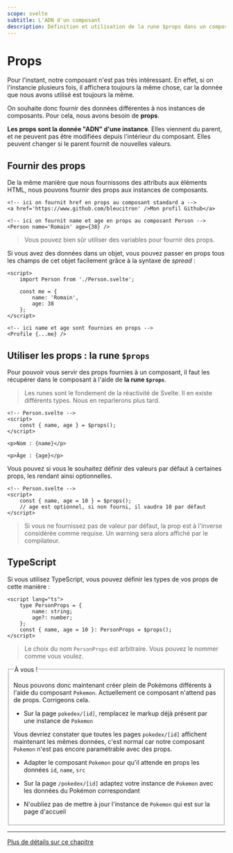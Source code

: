 ```yaml
---
scope: svelte
subtitle: L'ADN d'un composant
description: Définition et utilisation de la rune $props dans un composant Svelte 5
---
```


# Props

Pour l'instant, notre composant n'est pas très intéressant. En effet, si on l'instancie plusieurs
fois, il affichera toujours la même chose, car la donnée que nous avons utilisé est toujours la
même.

On souhaite donc fournir des données différentes à nos instances de composants. Pour cela, nous
avons besoin de **props**.

**Les props sont la donnée "ADN" d'une instance**. Elles viennent du parent, et ne peuvent pas être
modifiées depuis l'intérieur du composant. Elles peuvent changer si le parent fournit de nouvelles
valeurs.

## Fournir des props

De la même manière que nous fournissons des attributs aux éléments HTML, nous pouvons fournir des
props aux instances de composants.

```svelte
<!-- ici on fournit href en props au composant standard a -->
<a href='https://www.github.com/bleucitron' />Mon profil Github</a>

<!-- ici on fournit name et age en props au composant Person -->
<Person name='Romain' age={38} />
```

> Vous pouvez bien sûr utiliser des variables pour fournir des props.

Si vous avez des données dans un objet, vous pouvez passer en props tous les champs de cet objet
facilement grâce à la syntaxe de _spread_ :

```svelte
<script>
	import Person from './Person.svelte';

	const me = {
		name: 'Romain',
		age: 38
	};
</script>

<!-- ici name et age sont fournies en props -->
<Profile {...me} />
```

## Utiliser les props : la rune `$props`

Pour pouvoir vous servir des props fournies à un composant, il faut les récupérer dans le composant
à l'aide de **la rune `$props`**.

> Les runes sont le fondement de la réactivité de Svelte. Il en existe différents types. Nous en
> reparlerons plus tard.

```svelte
<!-- Person.svelte -->
<script>
	const { name, age } = $props();
</script>

<p>Nom : {name}</p>

<p>Âge : {age}</p>
```

Vous pouvez si vous le souhaitez définir des valeurs par défaut à certaines props, les rendant ainsi
optionnelles.

```svelte
<!-- Person.svelte -->
<script>
	const { name, age = 10 } = $props();
	// age est optionnel, si non fourni, il vaudra 10 par défaut
</script>
```

> Si vous ne fournissez pas de valeur par défaut, la prop est à l'inverse considérée comme requise.
> Un warning sera alors affiché par le compilateur.

## TypeScript

Si vous utilisez TypeScript, vous pouvez définir les types de vos props de cette manière :

```svelte
<script lang="ts">
	type PersonProps = {
		name: string;
		age?: number;
	};
	const { name, age = 10 }: PersonProps = $props();
</script>
```

> Le choix du nom `PersonProps` est arbitraire. Vous pouvez le nommer comme vous voulez.

<fieldset class='task'>
<legend>À vous !</legend>

Nous pouvons donc maintenant créer plein de Pokémons différents à l'aide du composant `Pokemon`.
Actuellement ce composant n'attend pas de props. Corrigeons cela.

- Sur la page `pokedex/[id]`, remplacez le markup déjà présent par une instance de `Pokemon`

Vous devriez constater que toutes les pages `pokedex/[id]` affichent maintenant les mêmes données,
c'est normal car notre composant `Pokemon` n'est pas encore paramétrable avec des props.

- Adapter le composant `Pokemon` pour qu'il attende en props les données `id`, `name`, `src`

- Sur la page `/pokedex/[id]` adaptez votre instance de `Pokemon` avec les données du Pokémon
  correspondant

- N'oubliez pas de mettre à jour l'instance de `Pokemon` qui est sur la page d'accueil

</fieldset>

---

[Plus de détails sur ce chapitre](https://kit.svelte.dev/docs/load#page-data)
